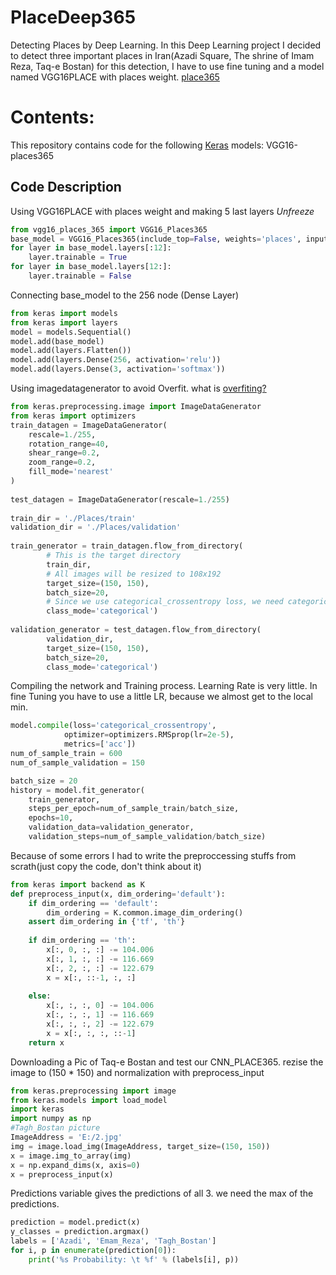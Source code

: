 # PlaceDeep365
Detecting Places by Deep Learning. 
In this Deep Learning project I decided to detect three important places in Iran(Azadi Square, The shrine of Imam Reza, Taq-e Bostan)
for this detection, I have to use fine tuning and a model named VGG16PLACE with places weight. 
[place365](http://places2.csail.mit.edu/)
# Contents:
This repository contains code for the following [Keras](https://keras.io/) models:
  VGG16-places365
## Code Description
Using VGG16PLACE with places weight and making 5 last layers *Unfreeze*
```python
from vgg16_places_365 import VGG16_Places365
base_model = VGG16_Places365(include_top=False, weights='places', input_shape=(150, 150, 3))
for layer in base_model.layers[:12]:
    layer.trainable = True
for layer in base_model.layers[12:]:
    layer.trainable = False
```
Connecting base_model to the 256 node (Dense Layer) 
```python
from keras import models
from keras import layers
model = models.Sequential()
model.add(base_model)
model.add(layers.Flatten())
model.add(layers.Dense(256, activation='relu'))
model.add(layers.Dense(3, activation='softmax'))
```
Using imagedatagenerator to avoid Overfit. 
what is [overfiting?](https://machinelearningmastery.com/overfitting-and-underfitting-with-machine-learning-algorithms/)

```python
from keras.preprocessing.image import ImageDataGenerator
from keras import optimizers
train_datagen = ImageDataGenerator(
    rescale=1./255,
    rotation_range=40,
    shear_range=0.2,
    zoom_range=0.2,
    fill_mode='nearest'
)
 
test_datagen = ImageDataGenerator(rescale=1./255)
 
train_dir = './Places/train'
validation_dir = './Places/validation'
 
train_generator = train_datagen.flow_from_directory(
        # This is the target directory
        train_dir,
        # All images will be resized to 108x192
        target_size=(150, 150),
        batch_size=20,
        # Since we use categorical_crossentropy loss, we need categorical labels
        class_mode='categorical')
 
validation_generator = test_datagen.flow_from_directory(
        validation_dir,
        target_size=(150, 150),
        batch_size=20,
        class_mode='categorical')
```
Compiling the network and Training process. Learning Rate is very little. In fine Tuning you have to use a little LR, because we almost get to the local min.
```python
model.compile(loss='categorical_crossentropy',
            optimizer=optimizers.RMSprop(lr=2e-5),
            metrics=['acc'])
num_of_sample_train = 600
num_of_sample_validation = 150

batch_size = 20
history = model.fit_generator(
    train_generator,
    steps_per_epoch=num_of_sample_train/batch_size,
    epochs=10,
    validation_data=validation_generator,
    validation_steps=num_of_sample_validation/batch_size)
```
Because of some errors I had to write the preproccessing stuffs from scrath(just copy the code, don't think about it)
```python
from keras import backend as K
def preprocess_input(x, dim_ordering='default'):
    if dim_ordering == 'default':
        dim_ordering = K.common.image_dim_ordering()
    assert dim_ordering in {'tf', 'th'}
    
    if dim_ordering == 'th':
        x[:, 0, :, :] -= 104.006
        x[:, 1, :, :] -= 116.669
        x[:, 2, :, :] -= 122.679
        x = x[:, ::-1, :, :]
    
    else:
        x[:, :, :, 0] -= 104.006
        x[:, :, :, 1] -= 116.669
        x[:, :, :, 2] -= 122.679
        x = x[:, :, :, ::-1]
    return x
```
Downloading a Pic of Taq-e Bostan and test our CNN_PLACE365. rezise the image to (150 * 150) and normalization with preprocess_input 
```python
from keras.preprocessing import image
from keras.models import load_model
import keras
import numpy as np
#Tagh_Bostan picture
ImageAddress = 'E:/2.jpg'
img = image.load_img(ImageAddress, target_size=(150, 150))
x = image.img_to_array(img)
x = np.expand_dims(x, axis=0)
x = preprocess_input(x)
```
Predictions variable gives the predictions of all 3. we need the max of the predictions.
```python
prediction = model.predict(x)
y_classes = prediction.argmax()
labels = ['Azadi', 'Emam_Reza', 'Tagh_Bostan']
for i, p in enumerate(prediction[0]):
    print('%s Probability: \t %f' % (labels[i], p))

```
